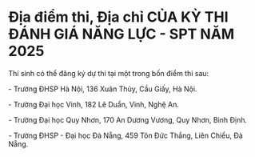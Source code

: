 # Địa điểm thi, Địa chỉ CỦA KỲ THI ĐÁNH GIÁ NĂNG LỰC - SPT NĂM 2025

Thí sinh có thể đăng ký dự thi tại một trong bốn điểm thi sau:

\- Trường ĐHSP Hà Nội, 136 Xuân Thủy, Cầu Giấy, Hà Nội. 

\- Trường Đại học Vinh, 182 Lê Duẩn, Vinh, Nghệ An. 

\- Trường Đại học Quy Nhơn, 170 An Dương Vương, Quy Nhơn, Bình Định. 

\- Trường ĐHSP  - Đại học Đà Nẵng, 459 Tôn Đức Thắng, Liên Chiểu, Đà Nẵng.